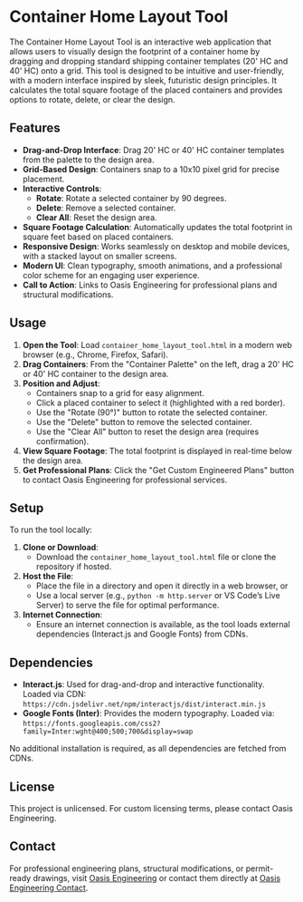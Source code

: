 # Container Home Layout Tool

The Container Home Layout Tool is an interactive web application that allows users to visually design the footprint of a container home by dragging and dropping standard shipping container templates (20' HC and 40' HC) onto a grid. This tool is designed to be intuitive and user-friendly, with a modern interface inspired by sleek, futuristic design principles. It calculates the total square footage of the placed containers and provides options to rotate, delete, or clear the design.

## Features

- **Drag-and-Drop Interface**: Drag 20' HC or 40' HC container templates from the palette to the design area.
- **Grid-Based Design**: Containers snap to a 10x10 pixel grid for precise placement.
- **Interactive Controls**:
  - **Rotate**: Rotate a selected container by 90 degrees.
  - **Delete**: Remove a selected container.
  - **Clear All**: Reset the design area.
- **Square Footage Calculation**: Automatically updates the total footprint in square feet based on placed containers.
- **Responsive Design**: Works seamlessly on desktop and mobile devices, with a stacked layout on smaller screens.
- **Modern UI**: Clean typography, smooth animations, and a professional color scheme for an engaging user experience.
- **Call to Action**: Links to Oasis Engineering for professional plans and structural modifications.

## Usage

1. **Open the Tool**: Load `container_home_layout_tool.html` in a modern web browser (e.g., Chrome, Firefox, Safari).
2. **Drag Containers**: From the "Container Palette" on the left, drag a 20' HC or 40' HC container to the design area.
3. **Position and Adjust**:
   - Containers snap to a grid for easy alignment.
   - Click a placed container to select it (highlighted with a red border).
   - Use the "Rotate (90°)" button to rotate the selected container.
   - Use the "Delete" button to remove the selected container.
   - Use the "Clear All" button to reset the design area (requires confirmation).
4. **View Square Footage**: The total footprint is displayed in real-time below the design area.
5. **Get Professional Plans**: Click the "Get Custom Engineered Plans" button to contact Oasis Engineering for professional services.

## Setup

To run the tool locally:

1. **Clone or Download**:
   - Download the `container_home_layout_tool.html` file or clone the repository if hosted.
2. **Host the File**:
   - Place the file in a directory and open it directly in a web browser, or
   - Use a local server (e.g., `python -m http.server` or VS Code’s Live Server) to serve the file for optimal performance.
3. **Internet Connection**:
   - Ensure an internet connection is available, as the tool loads external dependencies (Interact.js and Google Fonts) from CDNs.

## Dependencies

- **Interact.js**: Used for drag-and-drop and interactive functionality. Loaded via CDN: `https://cdn.jsdelivr.net/npm/interactjs/dist/interact.min.js`
- **Google Fonts (Inter)**: Provides the modern typography. Loaded via: `https://fonts.googleapis.com/css2?family=Inter:wght@400;500;700&display=swap`

No additional installation is required, as all dependencies are fetched from CDNs.

## License

This project is unlicensed. For custom licensing terms, please contact Oasis Engineering.

## Contact

For professional engineering plans, structural modifications, or permit-ready drawings, visit [Oasis Engineering](https://oasisengineering.com/) or contact them directly at [Oasis Engineering Contact](https://oasisengineering.com/contact).